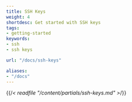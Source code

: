 ```yaml
---
title: SSH Keys
weight: 4
shortdesc: Get started with SSH keys
tags:
- getting-started
keywords:
- ssh
- ssh keys

url: "/docs/ssh-keys"

aliases:
- "/docs"
---
```


{{/*< readfile "/content/partials/ssh-keys.md" >*/}}
